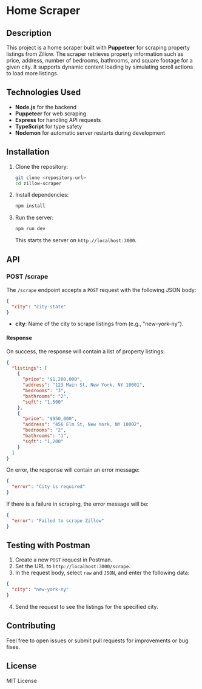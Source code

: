 # Home Scraper

## Description

This project is a home scraper built with **Puppeteer** for scraping property listings from Zillow. The scraper retrieves property information such as price, address, number of bedrooms, bathrooms, and square footage for a given city. It supports dynamic content loading by simulating scroll actions to load more listings.

## Technologies Used

- **Node.js** for the backend
- **Puppeteer** for web scraping
- **Express** for handling API requests
- **TypeScript** for type safety
- **Nodemon** for automatic server restarts during development

## Installation

1. Clone the repository:

   ```bash
   git clone <repository-url>
   cd zillow-scraper
   ```

2. Install dependencies:

   ```bash
   npm install
   ```

3. Run the server:

   ```bash
   npm run dev
   ```

   This starts the server on `http://localhost:3000`.

## API

### POST /scrape

The `/scrape` endpoint accepts a `POST` request with the following JSON body:

```json
{
  "city": "city-state"
}
```

- **city**: Name of the city to scrape listings from (e.g., "new-york-ny").

#### Response

On success, the response will contain a list of property listings:

```json
{
  "listings": [
    {
      "price": "$1,200,000",
      "address": "123 Main St, New York, NY 10001",
      "bedrooms": "3",
      "bathrooms": "2",
      "sqft": "1,500"
    },
    {
      "price": "$950,000",
      "address": "456 Elm St, New York, NY 10002",
      "bedrooms": "2",
      "bathrooms": "1",
      "sqft": "1,200"
    }
  ]
}
```

On error, the response will contain an error message:

```json
{
  "error": "City is required"
}
```

If there is a failure in scraping, the error message will be:

```json
{
  "error": "Failed to scrape Zillow"
}
```

## Testing with Postman

1. Create a new `POST` request in Postman.
2. Set the URL to `http://localhost:3000/scrape`.
3. In the request body, select `raw` and `JSON`, and enter the following data:

```json
{
  "city": "new-york-ny"
}
```

4. Send the request to see the listings for the specified city.

## Contributing

Feel free to open issues or submit pull requests for improvements or bug fixes.

## License

MIT License
